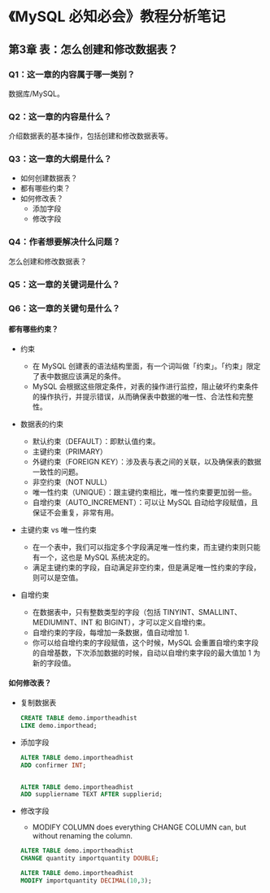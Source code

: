 # 《MySQL 必知必会》教程分析笔记

## 第3章 表：怎么创建和修改数据表？

### Q1：这一章的内容属于哪一类别？

数据库/MySQL。

### Q2：这一章的内容是什么？

介绍数据表的基本操作，包括创建和修改数据表等。

### Q3：这一章的大纲是什么？

- 如何创建数据表？
- 都有哪些约束？
- 如何修改表？
  - 添加字段
  - 修改字段

### Q4：作者想要解决什么问题？

怎么创建和修改数据表？

### Q5：这一章的关键词是什么？

### Q6：这一章的关键句是什么？

#### 都有哪些约束？

- 约束
  - 在 MySQL 创建表的语法结构里面，有一个词叫做「约束」。「约束」限定了表中数据应该满足的条件。
  - MySQL 会根据这些限定条件，对表的操作进行监控，阻止破坏约束条件的操作执行，并提示错误，从而确保表中数据的唯一性、合法性和完整性。

- 数据表的约束
  - 默认约束（DEFAULT）：即默认值约束。
  - 主键约束（PRIMARY）
  - 外键约束（FOREIGN KEY）：涉及表与表之间的关联，以及确保表的数据一致性的问题。
  - 非空约束（NOT NULL）
  - 唯一性约束（UNIQUE）：跟主键约束相比，唯一性约束要更加弱一些。
  - 自增约束（AUTO_INCREMENT）：可以让 MySQL 自动给字段赋值，且保证不会重复，非常有用。

- 主键约束 vs 唯一性约束
  - 在一个表中，我们可以指定多个字段满足唯一性约束，而主键约束则只能有一个，这也是 MySQL 系统决定的。
  - 满足主键约束的字段，自动满足非空约束，但是满足唯一性约束的字段，则可以是空值。

- 自增约束
  - 在数据表中，只有整数类型的字段（包括 TINYINT、SMALLINT、MEDIUMINT、INT 和 BIGINT），才可以定义自增约束。
  - 自增约束的字段，每增加一条数据，值自动增加 1.
  - 你可以给自增约束的字段赋值，这个时候，MySQL 会重置自增约束字段的自增基数，下次添加数据的时候，自动以自增约束字段的最大值加 1 为新的字段值。

#### 如何修改表？

- 复制数据表

  ```sql
  CREATE TABLE demo.importheadhist
  LIKE demo.importhead;
  ```

- 添加字段

  ```sql
  ALTER TABLE demo.importheadhist
  ADD confirmer INT;


  ALTER TABLE demo.importheadhist
  ADD suppliername TEXT AFTER supplierid;
  ```

- 修改字段
  - MODIFY COLUMN does everything CHANGE COLUMN can, but without renaming the column.

  ```sql
  ALTER TABLE demo.importheadhist
  CHANGE quantity importquantity DOUBLE;

  ALTER TABLE demo.importheadhist
  MODIFY importquantity DECIMAL(10,3);
  ```
